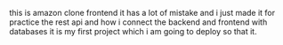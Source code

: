 this is amazon clone frontend it has a lot of mistake and i just made it for practice the rest api and how i connect the backend and frontend with databases it is my first project which i am going to deploy so that it.

